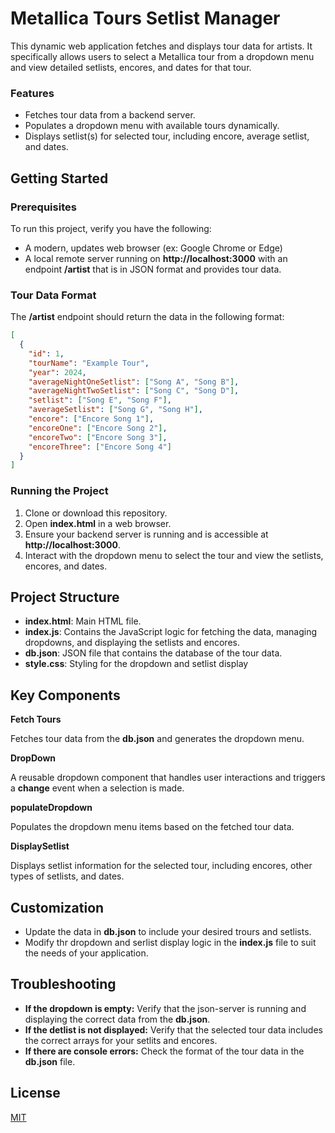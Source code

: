 # Metallica Tours Setlist Manager

This dynamic web application fetches and displays tour data for artists. It specifically allows users to select a Metallica tour from a dropdown menu and view detailed setlists, encores, and dates for that tour.

### Features

- Fetches tour data from a backend server.
- Populates a dropdown menu with available tours dynamically.
- Displays setlist(s) for selected tour, including encore, average setlist, and dates.

## Getting Started

### Prerequisites

To run this project, verify you have the following:

- A modern, updates web browser (ex: Google Chrome or Edge)
- A local remote server running on **http://localhost:3000** with an endpoint **/artist** that is in JSON format and provides tour data.

### Tour Data Format

The **/artist** endpoint should return the data in the following format:

``` JSON
[
  {
    "id": 1,
    "tourName": "Example Tour",
    "year": 2024,
    "averageNightOneSetlist": ["Song A", "Song B"],
    "averageNightTwoSetlist": ["Song C", "Song D"],
    "setlist": ["Song E", "Song F"],
    "averageSetlist": ["Song G", "Song H"],
    "encore": ["Encore Song 1"],
    "encoreOne": ["Encore Song 2"],
    "encoreTwo": ["Encore Song 3"],
    "encoreThree": ["Encore Song 4"]
  }
]
```

### Running the Project

1. Clone or download this repository.
1. Open **index.html** in a web browser.
1. Ensure your backend server is running and is accessible at **http://localhost:3000**.
1. Interact with the dropdown menu to select the tour and view the setlists, encores, and dates.

## Project Structure

- **index.html**: Main HTML file.
- **index.js**: Contains the JavaScript logic for fetching the data, managing dropdowns, and displaying the setlists and encores.
- **db.json**: JSON file that contains the database of the tour data.
- **style.css**: Styling for the dropdown and setlist display

## Key Components

**Fetch Tours**

Fetches tour data from the **db.json** and generates the dropdown menu.

**DropDown**

A reusable dropdown component that handles user interactions and triggers a **change** event when a selection is made.

**populateDropdown**

Populates the dropdown menu items based on the fetched tour data.

**DisplaySetlist**

Displays setlist information for the selected tour, including encores, other types of setlists, and dates.

## Customization

- Update the data in **db.json** to include your desired trours and setlists.
- Modify thr dropdown and serlist display logic in the **index.js** file to suit the needs of your application.

## Troubleshooting

- **If the dropdown is empty:** Verify that the json-server is running and displaying the correct data from the **db.json**.
- **If the detlist is not displayed:** Verify that the selected tour data includes the correct arrays for your setlits and encores.
- **If there are console errors:** Check the format of the tour data in the **db.json** file.

## License

[MIT](https://choosealicense.com/licenses/mit/)